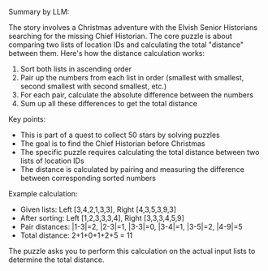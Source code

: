 Summary by LLM:

The story involves a Christmas adventure with the Elvish Senior Historians searching for the missing Chief Historian. The core puzzle is about comparing two lists of location IDs and calculating the total "distance" between them. Here's how the distance calculation works:

1. Sort both lists in ascending order
2. Pair up the numbers from each list in order (smallest with smallest, second smallest with second smallest, etc.)
3. For each pair, calculate the absolute difference between the numbers
4. Sum up all these differences to get the total distance

Key points:

- This is part of a quest to collect 50 stars by solving puzzles
- The goal is to find the Chief Historian before Christmas
- The specific puzzle requires calculating the total distance between two lists of location IDs
- The distance is calculated by pairing and measuring the difference between corresponding sorted numbers

Example calculation:

- Given lists: Left [3,4,2,1,3,3], Right [4,3,5,3,9,3]
- After sorting: Left [1,2,3,3,3,4], Right [3,3,3,4,5,9]
- Pair distances: |1-3|=2, |2-3|=1, |3-3|=0, |3-4|=1, |3-5|=2, |4-9|=5
- Total distance: 2+1+0+1+2+5 = 11

The puzzle asks you to perform this calculation on the actual input lists to determine the total distance.
